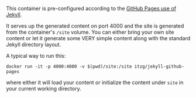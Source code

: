 This container is pre-configured according to the 
[GitHub Pages use of Jekyll](https://help.github.com/articles/using-jekyll-with-pages).

It serves up the generated content on port 4000 and the site is generated from
the container's `/site` volume. You can either bring your own site content or
let it generate some VERY simple content along with the standard Jekyll directory
layout.

A typical way to run this:

    docker run -it -p 4000:4000 -v $(pwd)/site:/site itzg/jekyll-github-pages

where either it will load your content or initialize the content under
`site` in your current working directory.
